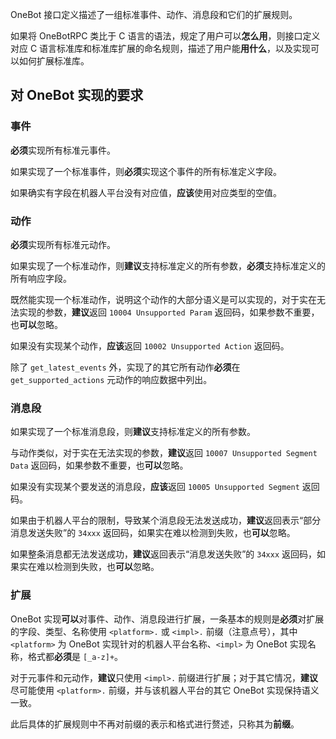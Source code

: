 OneBot 接口定义描述了一组标准事件、动作、消息段和它们的扩展规则。

如果将 OneBotRPC 类比于 C 语言的语法，规定了用户可以**怎么用**，则接口定义对应 C 语言标准库和标准库扩展的命名规则，描述了用户能**用什么**，以及实现可以如何扩展标准库。

## 对 OneBot 实现的要求

### 事件

**必须**实现所有标准元事件。

如果实现了一个标准事件，则**必须**实现这个事件的所有标准定义字段。

如果确实有字段在机器人平台没有对应值，**应该**使用对应类型的空值。

### 动作

**必须**实现所有标准元动作。

如果实现了一个标准动作，则**建议**支持标准定义的所有参数，**必须**支持标准定义的所有响应字段。

既然能实现一个标准动作，说明这个动作的大部分语义是可以实现的，对于实在无法实现的参数，**建议**返回 `10004 Unsupported Param` 返回码，如果参数不重要，也**可以**忽略。

如果没有实现某个动作，**应该**返回 `10002 Unsupported Action` 返回码。

除了 `get_latest_events` 外，实现了的其它所有动作**必须**在 `get_supported_actions` 元动作的响应数据中列出。

### 消息段

如果实现了一个标准消息段，则**建议**支持标准定义的所有参数。

与动作类似，对于实在无法实现的参数，**建议**返回 `10007 Unsupported Segment Data` 返回码，如果参数不重要，也**可以**忽略。

如果没有实现某个要发送的消息段，**应该**返回 `10005 Unsupported Segment` 返回码。

如果由于机器人平台的限制，导致某个消息段无法发送成功，**建议**返回表示“部分消息发送失败”的 `34xxx` 返回码，如果实在难以检测到失败，也**可以**忽略。

如果整条消息都无法发送成功，**建议**返回表示“消息发送失败”的 `34xxx` 返回码，如果实在难以检测到失败，也**可以**忽略。

### 扩展

OneBot 实现**可以**对事件、动作、消息段进行扩展，一条基本的规则是**必须**对扩展的字段、类型、名称使用 `<platform>.` 或 `<impl>.` 前缀（注意点号），其中 `<platform>` 为 OneBot 实现针对的机器人平台名称、`<impl>` 为 OneBot 实现名称，格式都**必须**是 `[_a-z]+`。

对于元事件和元动作，**建议**只使用 `<impl>.` 前缀进行扩展；对于其它情况，**建议**尽可能使用 `<platform>.` 前缀，并与该机器人平台的其它 OneBot 实现保持语义一致。

此后具体的扩展规则中不再对前缀的表示和格式进行赘述，只称其为**前缀**。
